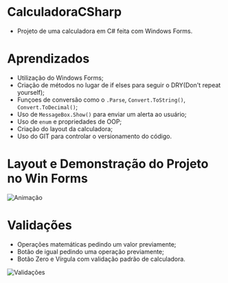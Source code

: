 # CalculadoraCSharp

* Projeto de uma calculadora em C# feita com Windows Forms.

# Aprendizados
 * Utilização do Windows Forms;
 * Criação de métodos no lugar de if elses para seguir o DRY(Don't repeat yourself);
 * Funçoes de conversão como o `.Parse`, `Convert.ToString()`, `Convert.ToDecimal()`;
 * Uso de `MessageBox.Show()` para enviar um alerta ao usuário;
 * Uso de `enum` e propriedades de OOP;
 * Criação do layout da calculadora;
 * Uso do GIT para controlar o versionamento do código.

# Layout e Demonstração do Projeto no Win Forms

![Animação](https://github.com/DiasMath/CalculadoraCSharp/assets/92406256/ffad8df0-201b-4b63-add3-3e61b0ada351)

# Validações
* Operações matemáticas pedindo um valor previamente;
* Botão de igual pedindo uma operação previamente;
* Botão Zero e Vírgula com validação padrão de calculadora.

![Validações](https://github.com/DiasMath/CalculadoraCSharp/assets/92406256/2e761e3e-0b44-4ba3-8f4a-38e32b006b66)




